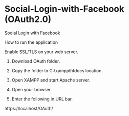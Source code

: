 # Social-Login-with-Facebook (OAuth2.0)
Social Login with Facebook

How to run the application

Enable SSL/TLS on your web server.

1. Download OAuth folder.

2. Copy the folder to C:\xampp\htdocs location.

3. Open XAMPP and start Apache server.

4. Open your browser.

5. Enter the following in URL bar.

https://localhost/OAuth/
